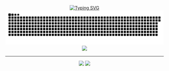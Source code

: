 <div align="center">
  <div>
    <a href="https://git.io/typing-svg"><img
        src="https://readme-typing-svg.demolab.com/?font=Fira+Code&pause=1000&center=true&vCenter=true&width=435&size=27&lines=立春天，风渐暖，伊人一去不复还。"
        alt="Typing SVG" /></a>
  </div>
  <picture>
    <source media="(prefers-color-scheme: dark)" srcset="https://raw.githubusercontent.com/Aliorpse/Aliorpse/output/snake-dark.svg" />
    <source media="(prefers-color-scheme: light)" srcset="https://raw.githubusercontent.com/Aliorpse/Aliorpse/output/snake.svg" />
    <img alt="github-snake" src="https://raw.githubusercontent.com/Aliorpse/Aliorpse/output/snake.svg" />
  </picture><br>
  <img src="https://wakatime.com/badge/user/cb6fb72d-2af0-4b6e-b6f5-5a9e4c7d1760.svg"><br>
  

  <hr>
  <img src="https://streak-stats.demolab.com/?user=Aliorpse&theme=cobalt&hide_border=true&card_width=380">
  <img src="https://github-readme-stats.vercel.app/api?username=Aliorpse&show_icons=true&theme=cobalt&hide_border=true&bg_color=0D1117&card_width=350">
</div>

